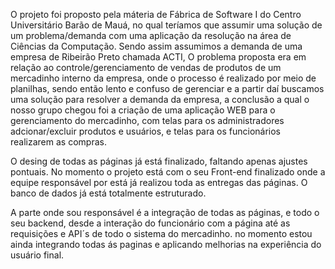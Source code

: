 O projeto foi proposto pela máteria de Fábrica de Software I do Centro Universitário Barão de Mauá, no qual teríamos que assumir uma solução de um problema/demanda com uma aplicação da resolução na área de Ciências da Computação.
Sendo assim assumimos a demanda de uma empresa de Ribeirão Preto chamada ACTI, 
O problema proposta era em relação ao controle/gerenciamento de vendas de produtos de um mercadinho interno da empresa, onde o processo é realizado por meio de planilhas, sendo então lento e confuso de gerenciar
e a partir daí buscamos uma solução para resolver a demanda da empresa, a conclusão a qual o nosso grupo chegou foi a criação de uma aplicação WEB para o gerenciamento do mercadinho, com telas para os administradores adcionar/excluir produtos e usuários, e telas para os funcionários realizarem as compras.

O desing de todas as páginas já está finalizado, faltando apenas ajustes pontuais.
No momento o projeto está com o seu Front-end finalizado onde a equipe responsável por está já realizou toda as entregas das páginas.
O banco de dados já está totalmente estruturado.

A parte onde sou responsável é a integração de todas as páginas, e todo o seu backend, desde a interação do funcionário com a página
até as requisições e API´s de todo o sistema do mercadinho. no momento estou ainda integrando todas ás paginas e aplicando melhorias na experiência do usuário final.
